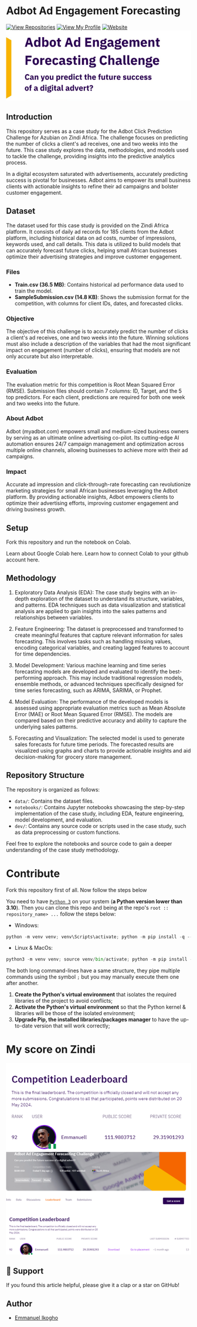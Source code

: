# Adbot Ad Engagement Forecasting

[![View Repositories](https://img.shields.io/badge/View-My_Repositories-blue?logo=GitHub)](https://github.com/ikoghoemmanuell?tab=repositories)
[![View My Profile](https://img.shields.io/badge/MEDIUM-Article-purple?logo=Medium)]()
[![Website](https://img.shields.io/badge/My-Website-darkgreen)](https://emmanuelikogho.netlify.app/)
![alt text](image-2.png)

## Introduction

This repository serves as a case study for the Adbot Click Prediction Challenge for Azubian on Zindi Africa. The challenge focuses on predicting the number of clicks a client's ad receives, one and two weeks into the future. This case study explores the data, methodologies, and models used to tackle the challenge, providing insights into the predictive analytics process.

In a digital ecosystem saturated with advertisements, accurately predicting success is pivotal for businesses. Adbot aims to empower its small business clients with actionable insights to refine their ad campaigns and bolster customer engagement.

## Dataset

The dataset used for this case study is provided on the Zindi Africa platform. It consists of daily ad records for 185 clients from the Adbot platform, including historical data on ad costs, number of impressions, keywords used, and call details. This data is utilized to build models that can accurately forecast future clicks, helping small African businesses optimize their advertising strategies and improve customer engagement.

### Files

- **Train.csv (36.5 MB)**: Contains historical ad performance data used to train the model.
- **SampleSubmission.csv (14.8 KB)**: Shows the submission format for the competition, with columns for client IDs, dates, and forecasted clicks.

### Objective

The objective of this challenge is to accurately predict the number of clicks a client's ad receives, one and two weeks into the future. Winning solutions must also include a description of the variables that had the most significant impact on engagement (number of clicks), ensuring that models are not only accurate but also interpretable.

### Evaluation

The evaluation metric for this competition is Root Mean Squared Error (RMSE). Submission files should contain 7 columns: ID, Target, and the 5 top predictors. For each client, predictions are required for both one week and two weeks into the future.

### About Adbot

Adbot (myadbot.com) empowers small and medium-sized business owners by serving as an ultimate online advertising co-pilot. Its cutting-edge AI automation ensures 24/7 campaign management and optimization across multiple online channels, allowing businesses to achieve more with their ad campaigns.

### Impact

Accurate ad impression and click-through-rate forecasting can revolutionize marketing strategies for small African businesses leveraging the Adbot platform. By providing actionable insights, Adbot empowers clients to optimize their advertising efforts, improving customer engagement and driving business growth.

## Setup

Fork this repository and run the notebook on Colab.

Learn about Google Colab here.
Learn how to connect Colab to your github account here.

## Methodology

1. Exploratory Data Analysis (EDA): The case study begins with an in-depth exploration of the dataset to understand its structure, variables, and patterns. EDA techniques such as data visualization and statistical analysis are applied to gain insights into the sales patterns and relationships between variables.

2. Feature Engineering: The dataset is preprocessed and transformed to create meaningful features that capture relevant information for sales forecasting. This involves tasks such as handling missing values, encoding categorical variables, and creating lagged features to account for time dependencies.

3. Model Development: Various machine learning and time series forecasting models are developed and evaluated to identify the best-performing approach. This may include traditional regression models, ensemble methods, or advanced techniques specifically designed for time series forecasting, such as ARIMA, SARIMA, or Prophet.

4. Model Evaluation: The performance of the developed models is assessed using appropriate evaluation metrics such as Mean Absolute Error (MAE) or Root Mean Squared Error (RMSE). The models are compared based on their predictive accuracy and ability to capture the underlying sales patterns.

5. Forecasting and Visualization: The selected model is used to generate sales forecasts for future time periods. The forecasted results are visualized using graphs and charts to provide actionable insights and aid decision-making for grocery store management.

## Repository Structure

The repository is organized as follows:

- `data/`: Contains the dataset files.
- `notebooks/`: Contains Jupyter notebooks showcasing the step-by-step implementation of the case study, including EDA, feature engineering, model development, and evaluation.
- `dev/`: Contains any source code or scripts used in the case study, such as data preprocessing or custom functions.

Feel free to explore the notebooks and source code to gain a deeper understanding of the case study methodology.

# Contribute

Fork this repository first of all. Now follow the steps below

You need to have [`Python 3`](https://www.python.org/) on your system (**a Python version lower than 3.10**). Then you can clone this repo and being at the repo's `root :: repository_name> ...` follow the steps below:

- Windows:

```python
python -m venv venv; venv\Scripts\activate; python -m pip install -q --upgrade pip; python -m pip install -qr requirements.txt
```

- Linux & MacOs:

```python
python3 -m venv venv; source venv/bin/activate; python -m pip install -q --upgrade pip; python -m pip install -qr requirements.txt
```

The both long command-lines have a same structure, they pipe multiple commands using the symbol `;` but you may manually execute them one after another.

1. **Create the Python's virtual environment** that isolates the required libraries of the project to avoid conflicts;
2. **Activate the Python's virtual environment** so that the Python kernel & libraries will be those of the isolated environment;
3. **Upgrade Pip, the installed libraries/packages manager** to have the up-to-date version that will work correctly;

# My score on Zindi

![alt text](image.png)
![alt text](image-1.png)

## 👏 Support

If you found this article helpful, please give it a clap or a star on GitHub!

## Author

- [Emmanuel Ikogho](https://emmanuelikogho.netlify.app/)
